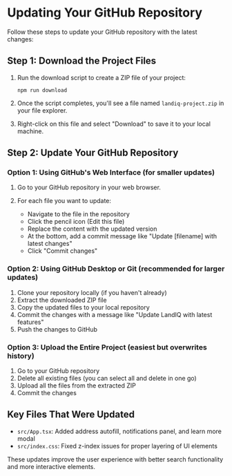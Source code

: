 # Updating Your GitHub Repository

Follow these steps to update your GitHub repository with the latest changes:

## Step 1: Download the Project Files

1. Run the download script to create a ZIP file of your project:
   ```
   npm run download
   ```

2. Once the script completes, you'll see a file named `landiq-project.zip` in your file explorer.

3. Right-click on this file and select "Download" to save it to your local machine.

## Step 2: Update Your GitHub Repository

### Option 1: Using GitHub's Web Interface (for smaller updates)

1. Go to your GitHub repository in your web browser.

2. For each file you want to update:
   - Navigate to the file in the repository
   - Click the pencil icon (Edit this file)
   - Replace the content with the updated version
   - At the bottom, add a commit message like "Update [filename] with latest changes"
   - Click "Commit changes"

### Option 2: Using GitHub Desktop or Git (recommended for larger updates)

1. Clone your repository locally (if you haven't already)
2. Extract the downloaded ZIP file
3. Copy the updated files to your local repository
4. Commit the changes with a message like "Update LandIQ with latest features"
5. Push the changes to GitHub

### Option 3: Upload the Entire Project (easiest but overwrites history)

1. Go to your GitHub repository
2. Delete all existing files (you can select all and delete in one go)
3. Upload all the files from the extracted ZIP
4. Commit the changes

## Key Files That Were Updated

- `src/App.tsx`: Added address autofill, notifications panel, and learn more modal
- `src/index.css`: Fixed z-index issues for proper layering of UI elements

These updates improve the user experience with better search functionality and more interactive elements.